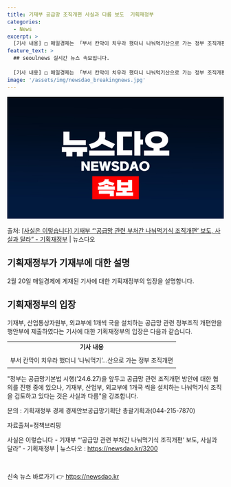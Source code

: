 ```yaml
---
title: 기재부 공급망 조직개편 사실과 다름 보도  기획재정부
categories:
  - News
excerpt: >
  [기사 내용] □ 매일경제는 「부서 칸막이 치우라 했더니 나눠먹기산으로 가는 정부 조직개편」 기사(24.2.…
feature_text: >
  ## seoulnews 실시간 뉴스 속보입니다.

  [기사 내용] □ 매일경제는 「부서 칸막이 치우라 했더니 나눠먹기산으로 가는 정부 조직개편」 기사(24.2.…
image: '/assets/img/newsdao_breakingnews.jpg'
---
```


![뉴스다오 속보](/assets/img/newsdao_breakingnews.jpg)

<p>출처: <a href="https://newsdao.kr/3200" rel="dofollow">[사실은 이렇습니다] 기재부 “‘공급망 관련 부처간 나눠먹기식 조직개편’ 보도, 사실과 달라” - 기획재정부</a> | 뉴스다오</p>

<h2>기획재정부가 기재부에 대한 설명</h2>
<p data-ke-size="size16">2월 20일 매일경제에 게재된 기사에 대한 기획재정부의 입장을 설명합니다.</p>
<h2 data-ke-size="size26">기획재정부의 입장</h2>
<p data-ke-size="size16">기재부, 산업통상자원부, 외교부에 1개씩 국을 설치하는 공급망 관련 정부조직 개편안을 행안부에 제출하였다는 기사에 대한 기획재정부의 입장은 다음과 같습니다.</p>
<table>
  <tr>
    <td style="text-align: center; height: 17px;"><b>기사 내용</b></td>
  </tr>
  <tr>
    <td style="height: 30px;">부서 칸막이 치우라 했더니 ‘나눠먹기’…산으로 가는 정부 조직개편</td>
  </tr>
</table>
<p data-ke-size="size16">"정부는 공급망기본법 시행(’24.6.27)을 앞두고 공급망 관련 조직개편 방안에 대한 협의를 진행 중에 있으나, 기재부, 산업부, 외교부에 1개국 씩을 설치하는 나눠먹기식 조직을 검토하고 있다는 것은 사실과 다름"을 강조합니다.</p>
<p data-ke-size="size16">문의 : 기획재정부 경제 경제안보공급망기획단 총괄기획과(044-215-7870)</p>
<p data-ke-size="size16">자료출처=정책브리핑 </p>
<p data-ke-size="size16">사실은 이렇습니다 - 기재부 “‘공급망 관련 부처간 나눠먹기식 조직개편’ 보도, 사실과 달라” - 기획재정부 | 뉴스다오 : <a href="https://newsdao.kr/3200">https://newsdao.kr/3200</a></p>
<p data-ke-size="size16">&nbsp;</p> 

신속 뉴스 바로가기 👉 <a href="https://newsdao.kr" rel="dofollow">https://newsdao.kr</a>


